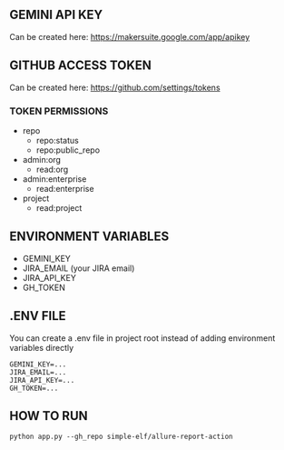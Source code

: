 ## GEMINI API KEY
Can be created here: https://makersuite.google.com/app/apikey

## GITHUB ACCESS TOKEN
Can be created here: https://github.com/settings/tokens

### TOKEN PERMISSIONS
- repo
    - repo:status
    - repo:public_repo
- admin:org
    - read:org
- admin:enterprise
    - read:enterprise
- project
    - read:project

## ENVIRONMENT VARIABLES
- GEMINI_KEY
- JIRA_EMAIL (your JIRA email)
- JIRA_API_KEY
- GH_TOKEN

## .ENV FILE
You can create a .env file in project root instead of adding environment variables directly
```
GEMINI_KEY=...
JIRA_EMAIL=...
JIRA_API_KEY=...
GH_TOKEN=...
```

## HOW TO RUN
```
python app.py --gh_repo simple-elf/allure-report-action
```